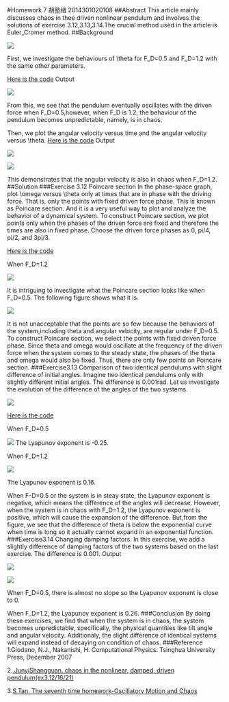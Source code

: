 #Homework 7 胡塾绪 2014301020108
##Abstract
This article mainly discusses chaos in thee driven nonlinear pendulum and involves the solutions of exercise 3.12,3.13,3.14.The crucial method used in the article is Euler_Cromer method.
##Background

![](https://github.com/earthhero2016/compuational_physics_N2014301020108/blob/master/Ex-7/2016-10-29_220600.png)

First, we investigate the behaviours of \theta for F_D=0.5 and F_D=1.2 with the same other parameters.

[Here is the code](https://github.com/earthhero2016/compuational_physics_N2014301020108/blob/master/Ex-7/theta.py)
Output

![](https://github.com/earthhero2016/compuational_physics_N2014301020108/blob/master/Ex-7/122.png)

From this, we see that the pendulum eventually oscillates with the driven force when F_D=0.5,however, when F_D is 1.2, the behaviour of the pendulum becomes unpredictable, namely, is in chaos.

Then, we plot the angular velocity versus time and the angular velocity versus \theta.
[Here is the code](https://github.com/earthhero2016/compuational_physics_N2014301020108/blob/master/Ex-7/omega.py)
Output

![](https://github.com/earthhero2016/compuational_physics_N2014301020108/blob/master/Ex-7/123.png)

![](https://github.com/earthhero2016/compuational_physics_N2014301020108/blob/master/Ex-7/121.png)

This demonstrates that the angular velocity is also in chaos when F_D=1.2.
##Solution
###Exercise 3.12 Poincare section
In the phase-space graph, plot \omega versus \theta only at times that are in phase with the driving force. That is, only the points with fixed driven force phase. This is known as Poincare section. And it is a very useful way to plot and analyze the behavior of a dynamical system. To construct Poincare section, we plot points only when the phases of the driven force are fixed and therefore the times are also in fixed phase. Choose the driven force phases as 0, pi/4, pi/2, and 3pi/3.

[Here is the code](https://github.com/earthhero2016/compuational_physics_N2014301020108/blob/master/Ex-7/3.12.py)

When F_D=1.2

![](https://github.com/earthhero2016/compuational_physics_N2014301020108/blob/master/Ex-7/3.12_%E7%9C%8B%E5%9B%BE%E7%8E%8B.png)

It is intriguing to investigate what the Poincare section looks like when F_D=0.5.
The following figure shows what it is.

![](https://github.com/earthhero2016/compuational_physics_N2014301020108/blob/master/Ex-7/3.12%20F%3D0.5_.png)

It is not unacceptable that the points are so few because the behaviors of the system,including theta and angular velocity, are regular under F_D=0.5. To construct Poincare section, we select the points with fixed driven force phase. Since theta and omega would oscillate at the frequency of the driven force when the system comes to the steady state, the phases of the theta and omega would also be fixed. Thus, there are only few points on Poincare section.
###Exercise3.13 Comparison of two identical pendulums with slight difference of initial angles.
Imagine two identical pendulums only with slightly different initial angles. The difference is 0.001rad. Let us investigate the evolution of the difference of the angles of the two systems.

![](https://github.com/earthhero2016/compuational_physics_N2014301020108/blob/master/Ex-7/2016-10-29_234945.png)

[Here is the code](https://github.com/earthhero2016/compuational_physics_N2014301020108/blob/master/Ex-7/3.13.py)

When F_D=0.5

![](https://github.com/earthhero2016/compuational_physics_N2014301020108/blob/master/Ex-7/3.131.png)
The Lyapunov exponent is -0.25.

When F_D=1.2

![](https://github.com/earthhero2016/compuational_physics_N2014301020108/blob/master/Ex-7/3.132.png)

The Lyapunov exponent is 0.16.

When F-D=0.5 or the system is in steay state, the Lyapunov exponent is negative, which means the difference of the angles will decrease. However, when the system is in chaos with F_D=1.2, the Lyapunov exponent is positive, which will cause the expansion of the difference. But,from the figure, we see that the difference of theta is below the exponential curve when time is long so it actually cannot expand in an exponential function. 
###Exercise3.14 Changing damping factors.
In this exercise, we add a slightly difference of damping factors of the two systems based on the last exercise.
The difference is 0.001.
Output

![](https://github.com/earthhero2016/compuational_physics_N2014301020108/blob/master/Ex-7/3.141.png)

![](https://github.com/earthhero2016/compuational_physics_N2014301020108/blob/master/Ex-7/3.142.png)

When F_D=0.5, there is almost no slope so the Lyapunov exponent is close to 0.

When F_D=1.2, the Lyapunov exponent is 0.26.
###Conclusion
By doing these exercises, we find that when the system is in chaos, the system becomes unpredictable, specifically, the physical quantities like tilt angle and angular velocity. Additionaly, the slight difference of identical systems will expand instead of decaying on condition of chaos.
###Reference
1.Giodano, N.J., Nakanishi, H. Computational Physics. Tsinghua University Press, December 2007

2.[ JunyiShangguan. chaos in the nonlinear, damped, driven pendulum(ex3.12/16/21)](https://github.com/JunyiShangguan/computationalphysics_N2013301020076/blob/master/ex9_ch3.12/README.md)

3.[S.Tan. The seventh time homework-Oscillatory Motion and Chaos](http://www.jianshu.com/p/e5960d756664 )
